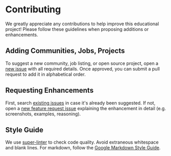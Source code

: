 # Contributing 

We greatly appreciate any contributions to help improve this educational project! Please follow these guidelines when proposing additions or enhancements.

## Adding Communities, Jobs, Projects

To suggest a new community, job listing, or open source project, open a [new issue][new-issue] with all required details. Once approved, you can submit a pull request to add it in alphabetical order. 

## Requesting Enhancements 

First, search [existing issues][issues-list] in case it's already been suggested. If not, open a [new feature request issue][new-issue] explaining the enhancement in detail (e.g. screenshots, examples, reasoning).

[new-issue]: https://github.com/decodedevs/roadmap/issues/new
[issues-list]: https://github.com/decodedevs/roadmap/issues
[super-linter]: https://github.com/github/super-linter
[style-guide]: https://google.github.io/styleguide/docguide/style.html

## Style Guide

We use [super-linter][super-linter] to check code quality. Avoid extraneous whitespace and blank lines. For markdown, follow the [Google Markdown Style Guide][style-guide].
